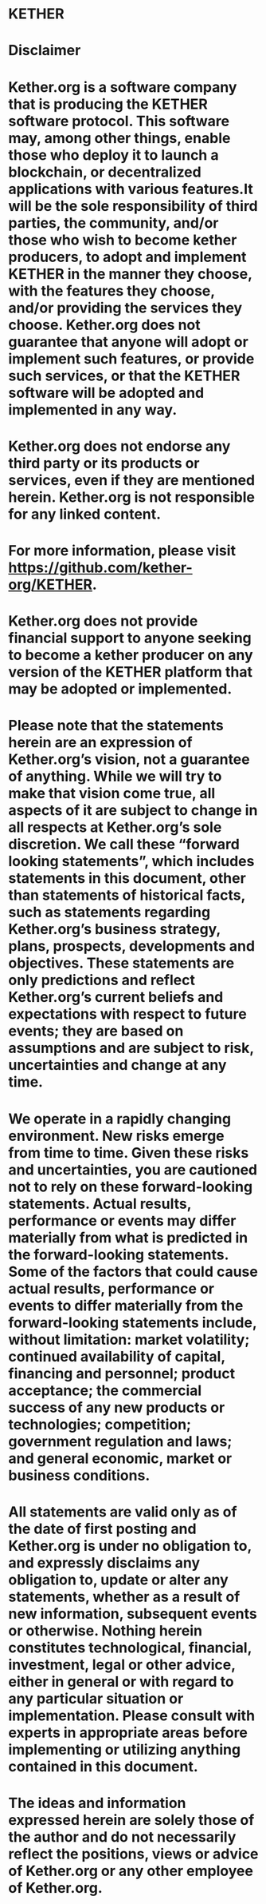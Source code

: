 # KETHER
#
# Disclaimer
#
# Kether.org is a software company that is producing the KETHER software protocol. This software may, among other things, enable those who deploy it to launch a blockchain, or decentralized applications with various features.It will be the sole responsibility of third parties, the community, and/or those who wish to become kether producers, to adopt and implement KETHER in the manner they choose, with the features they choose, and/or providing the services they choose. Kether.org does not guarantee that anyone will adopt or implement such features, or provide such services, or that the KETHER software will be adopted and implemented in any way.
# Kether.org does not endorse any third party or its products or services, even if they are mentioned herein. Kether.org is not responsible for any linked content.
# For more information, please visit https://github.com/kether-org/KETHER. 
# Kether.org does not provide financial support to anyone seeking to become a kether producer on any version of the KETHER platform that may be adopted or implemented.
# Please note that the statements herein are an expression of Kether.org’s vision, not a guarantee of anything. While we will try to make that vision come true, all aspects of it are subject to change in all respects at Kether.org’s sole discretion. We call these “forward looking statements”, which includes statements in this document, other than statements of historical facts, such as statements regarding Kether.org’s business strategy, plans, prospects, developments and objectives. These statements are only predictions and reflect Kether.org’s current beliefs and expectations with respect to future events; they are based on assumptions and are subject to risk, uncertainties and change at any time.
# We operate in a rapidly changing environment. New risks emerge from time to time. Given these risks and uncertainties, you are cautioned not to rely on these forward-looking statements. Actual results, performance or events may differ materially from what is predicted in the forward-looking statements. Some of the factors that could cause actual results, performance or events to differ materially from the forward-looking statements include, without limitation: market volatility; continued availability of capital, financing and personnel; product acceptance; the commercial success of any new products or technologies; competition; government regulation and laws; and general economic, market or business conditions.
# All statements are valid only as of the date of first posting and Kether.org is under no obligation to, and expressly disclaims any obligation to, update or alter any statements, whether as a result of new information, subsequent events or otherwise. Nothing herein constitutes technological, financial, investment, legal or other advice, either in general or with regard to any particular situation or implementation. Please consult with experts in appropriate areas before implementing or utilizing anything contained in this document.
# The ideas and information expressed herein are solely those of the author and do not necessarily reflect the positions, views or advice of Kether.org or any other employee of Kether.org.
